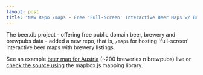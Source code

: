 ```yaml
---
layout: post
title: "New Repo /maps - Free 'Full-Screen' Interactive Beer Maps w/ Brewery Listings"
---
```


The beer.db project - offering free public domain beer, brewery and brewpubs data - added a new repo, that is, `/maps` 
for hosting 'full-screen' interactive beer maps with brewery listings.

See an example [beer map for Austria](http://openbeer.github.io/maps/at) (~200 breweries n brewpubs)
live or [check the source using](https://github.com/openbeer/maps) the mapbox.js mapping library.
